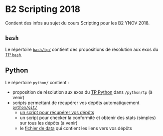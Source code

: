 # B2 Scripting 2018

Contient des infos au sujet du cours Scripting pour les B2 YNOV 2018.

## `bash`

Le répertoire [`bash/tp/`](./bash/tp) contient des propositions de résolution aux exos du [TP `bash`](https://gist.github.com/It4lik/db4e7cdf2d6fbc959f3e3511b3feaf21).

## Python

Le répertoire `python/` contient :
* proposition de résolution aux exos du [TP Python](https://gist.github.com/It4lik/7ead62275e5059eb5e7da30117c251f5) dans `/python/tp` (à venir)
* scripts permettant de récupérer vos dépôts automatiquement [`python/git/`](./python/git)
  * [un script pour récupérer vos dépôts](./python/git/getB2repos.py)
  * un script pour checker la conformité et obtenir des stats (simples) sur tous les dépôts (à venir)
  * le [fichier de data](./python/git/github_urls_file) qui contient les liens vers vos dépôts
